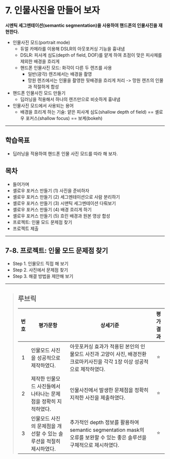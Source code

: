 # 7. 인물사진을 만들어 보자
**시멘틱 세그멘테이션(semantic segmentation)을 사용하여 핸드폰의 인물사진을 재현한다.**

- 인물사진 모드(portrait mode)
  - 듀얼 카메라를 이용해 DSLR의 아웃포커싱 기능을 흉내냄
  - DSLR: 피사계 심도(depth of field, DOF)를 얕게 하여 초점이 맞은 피사체를 제외한 배경을 흐리게
  - 핸드폰 인물사진 모드: 화각이 다른 두 렌즈를 사용
    - 일반(광각) 렌즈에서는 배경을 촬영
    - 망원 렌즈에서는 인물을 촬영한 뒷배경을 흐리게 처리 -> 망원 렌즈의 인물과 적절하게 합성
- 핸드폰 인물사진 모드 만들기
  - 딥러닝을 적용해서 하나의 렌즈만으로 비슷하게 흉내냄
- 인물사진 모드에서 사용되는 용어
  - 배경을 흐리게 하는 기술: 얕은 피사계 심도(shallow depth of field) == 셸로우 포커스(shallow focus) == 보케(bokeh)

---
## 학습목표
- 딥러닝을 적용하여 핸드폰 인물 사진 모드를 따라 해 보자.

## 목차
- 들어가며
- 셸로우 포커스 만들기 (1) 사진을 준비하자
- 셸로우 포커스 만들기 (2) 세그멘테이션으로 사람 분리하기
- 셸로우 포커스 만들기 (3) 시맨틱 세그멘테이션 다뤄보기
- 셸로우 포커스 만들기 (4) 배경 흐리게 하기
- 셸로우 포커스 만들기 (5) 흐린 배경과 원본 영상 합성
- 프로젝트: 인물 모드 문제점 찾기
- 프로젝트 제출

---
## 7-8. 프로젝트: 인물 모드 문제점 찾기
- Step 1. 인물모드 직접 해 보기
- Step 2. 사진에서 문제점 찾기
- Step 3. 해결 방법을 제안해 보기

---
>## **루브릭**
>|번호|평가문항|상세기준|평가결과|
>|:---:|---|---|:---:|
>|1|인물모드 사진을 성공적으로 제작하였다.|아웃포커싱 효과가 적용된 본인의 인물모드 사진과 고양이 사진, 배경전환 크로마키사진을 각각 1장 이상 성공적으로 제작하였다.|⭐|
>|2|제작한 인물모드 사진들에서 나타나는 문제점을 정확히 지적하였다.|인물사진에서 발생한 문제점을 정확히 지적한 사진을 제출하였다.|⭐|
>|3|인물모드 사진의 문제점을 개선할 수 있는 솔루션을 적절히 제시하였다.|추가적인 depth 정보를 활용하여 semantic segmentation mask의 오류를 보완할 수 있는 좋은 솔루션을 구체적으로 제시하였다.|⭐|
